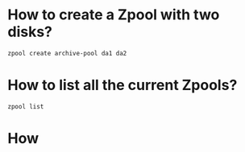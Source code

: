 # How to create a Zpool with two disks?

`zpool create archive-pool da1 da2 `

# How to list all the current Zpools?

`zpool list`

# How
